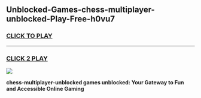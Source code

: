 
## Unblocked-Games-chess-multiplayer-unblocked-Play-Free-h0vu7
<h3>
<a href="https://premium76.site?title=chess-multiplayer-unblocked&ref=21A">CLICK TO PLAY</a></h3>
<hr>

<h3>
<a href="https://premium76.site?title=chess-multiplayer-unblocked&ref=21A">CLICK 2 PLAY</a>
  
</h3>

<a href="https://premium76.site?title=chess-multiplayer-unblocked&ref=21A"><img src="https://clearcache.store/games.png"></a>


**chess-multiplayer-unblocked games unblocked: Your Gateway to Fun and Accessible Online Gaming**

